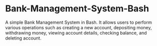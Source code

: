 # Bank-Management-System-Bash
A simple Bank Management System in Bash. It allows users to perform various operations such as creating a new account, depositing money, withdrawing money, viewing account details, checking balance, and deleting account.
